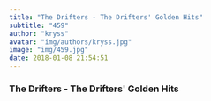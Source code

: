 ```yaml
---
title: "The Drifters - The Drifters' Golden Hits"
subtitle: "459"
author: "kryss"
avatar: "img/authors/kryss.jpg"
image: "img/459.jpg"
date: 2018-01-08 21:54:51
---
```


### The Drifters - The Drifters' Golden Hits
